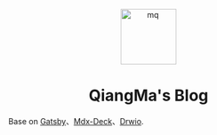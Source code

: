 <p align="center">
  <a href="https://mqjd.github.io">
    <img alt="mq" src="./static/favicon.ico" width="100" />
  </a>
</p>
<h1 align="center">
  QiangMa's Blog
</h1>

Base on [Gatsby](https://www.gatsbyjs.com)、[Mdx-Deck](https://github.com/jxnblk/mdx-deck)、[Drwio](https://github.com/jgraph/drawio).